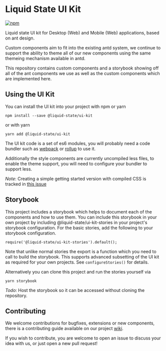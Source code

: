 # Liquid State UI Kit

[![npm](https://img.shields.io/npm/v/@liquid-state/ui-kit.svg?style=flat-square)](https://www.npmjs.com/package/@liquid-state/ui-kit)

Liquid state UI kit for Desktop (Web) and Mobile (Web) applications, based on ant design.

Custom components aim to fit into the existing antd system, we continue to support the ability to theme all of our new components using the same themeing mechanism available in antd.

This repository contains custom components and a storybook showing off all of the ant components we use as well as the custom components which are implemented here.

## Using the UI Kit

You can install the UI kit into your project with npm or yarn
```
npm install --save @liquid-state/ui-kit
```
or with yarn
```
yarn add @liquid-state/ui-kit
```

The UI kit code is a set of es6 modules, you will probably need a code bundler such as [webpack](https://www.npmjs.com/package/webpack) or [rollup](https://www.npmjs.com/package/rollup) to use it.

Additionally the style components are currently uncompiled less files, to enable the theme support, you will need to configure your bundler to support less.

*Note*: Creating a simple getting started version with compiled CSS is tracked in [this issue](https://github.com/liquid-state/ls-ui-kit/issues/20)

## Storybook

This project includes a storybook which helps to document each of the components and how to use them. You can include this storybook in your own project by including @liquid-state/ui-kit-stories in your project's storybook configuration. For the basic stories, add the following to your storybook configuration.

```
require('@liquid-state/ui-kit-stories').default();
```

Note that unlike normal stories the export is a function which you need to call to build the storybook. This supports advanced subsetting of the UI kit as required for your own projects. See `configureStories()` for details.

Alternatively you can clone this project and run the stories yourself via
```
yarn storybook
```

*Todo*: Host the storybook so it can be accessed without cloning the repository.


## Contributing

We welcome contributions for bugfixes, extensions or new components, there is a contributing guide available on our project [wiki](https://github.com/liquid-state/ls-ui-kit/wiki).

If you wish to contribute, you are welcome to open an issue to discuss your idea with us, or just open a new pull request!
